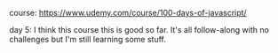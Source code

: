 course: https://www.udemy.com/course/100-days-of-javascript/

day 5:
I think this course this is good so far. It's all follow-along with no challenges but I'm still learning some stuff.
